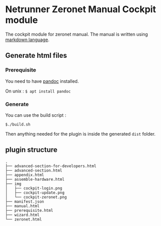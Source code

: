 # Netrunner Zeronet Manual Cockpit module

The cockpit module for zeronet manual. The manual is written using [markdown language](https://en.wikipedia.org/wiki/Markdown).

## Generate html files

### Prerequisite

You need to have [pandoc](http://pandoc.org) installed.

On unix : `$ apt install pandoc`

### Generate

You can use the build script :
```
$./build.sh
```

Then anything needed for the plugin is inside the generated `dist` folder.

## plugin structure

```
.
├── advanced-section-for-developers.html
├── advanced-section.html
├── appendix.html
├── assemble-hardware.html
├── img
│   ├── cockpit-login.png
│   ├── cockpit-update.png
│   └── cockpit-zeronet.png
├── manifest.json
├── manual.html
├── prerequisite.html
├── wizard.html
└── zeronet.html
```
